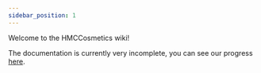 ```yaml
---
sidebar_position: 1
---
```


Welcome to the HMCCosmetics wiki!

The documentation is currently very incomplete, you can see our progress [here](https://github.com/HibiscusMC/HMCCosmetics/projects/1).
